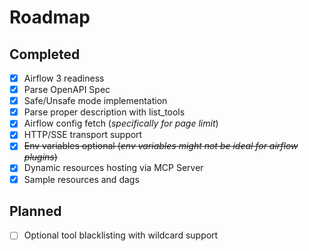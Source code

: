 # Roadmap

## Completed
- [x] Airflow 3 readiness
- [x] Parse OpenAPI Spec
- [x] Safe/Unsafe mode implementation
- [x] Parse proper description with list_tools
- [x] Airflow config fetch (_specifically for page limit_)
- [x] HTTP/SSE transport support
- [x] ~~Env variables optional (_env variables might not be ideal for airflow plugins_)~~
- [x] Dynamic resources hosting via MCP Server
- [x] Sample resources and dags

## Planned
- [ ] Optional tool blacklisting with wildcard support
